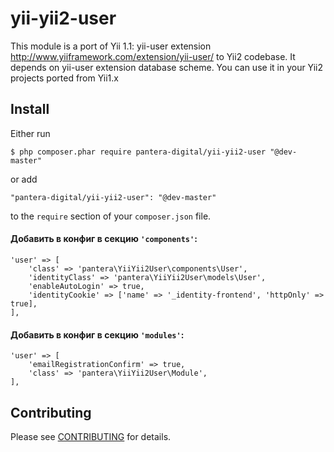 # yii-yii2-user
This module is a port of Yii 1.1: yii-user extension http://www.yiiframework.com/extension/yii-user/ to Yii2 codebase. It depends on yii-user extension database scheme. You can use it in your Yii2 projects ported from Yii1.x

## Install

Either run

```
$ php composer.phar require pantera-digital/yii-yii2-user "@dev-master"
```

or add

```
"pantera-digital/yii-yii2-user": "@dev-master"
```

to the ```require``` section of your `composer.json` file.

#### Добавить в конфиг в секцию ```'components'```:
```
'user' => [
    'class' => 'pantera\YiiYii2User\components\User',
    'identityClass' => 'pantera\YiiYii2User\models\User',
    'enableAutoLogin' => true,
    'identityCookie' => ['name' => '_identity-frontend', 'httpOnly' => true],
],
```

#### Добавить в конфиг в секцию ```'modules'```:
```
'user' => [
    'emailRegistrationConfirm' => true,
    'class' => 'pantera\YiiYii2User\Module',
],
```

## Contributing

Please see [CONTRIBUTING](CONTRIBUTING.md) for details.
